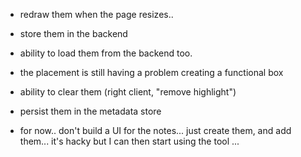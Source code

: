 - redraw them when the page resizes..
- store them in the backend
- ability to load them from the backend too.

- the placement is still having a problem creating a functional box
- ability to clear them (right client, "remove highlight")
- persist them in the metadata store

- for now.. don't build a UI for the notes... just create them, and add them...
  it's hacky but I can then start using the tool ...
